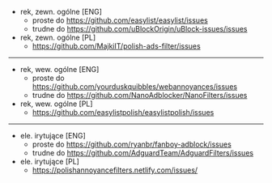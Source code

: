 - rek, zewn. ogólne [ENG]
  - proste do https://github.com/easylist/easylist/issues
  - trudne do https://github.com/uBlockOrigin/uBlock-issues/issues
- rek, zewn. ogólne [PL]
  - https://github.com/MajkiIT/polish-ads-filter/issues

---

- rek, wew. ogólne [ENG]
  - proste do https://github.com/yourduskquibbles/webannoyances/issues
  - trudne do https://github.com/NanoAdblocker/NanoFilters/issues
- rek, wew. ogólne [PL]
  - https://github.com/easylistpolish/easylistpolish/issues

---

- ele. irytujące [ENG]
  - proste do https://github.com/ryanbr/fanboy-adblock/issues
  - trudne do https://github.com/AdguardTeam/AdguardFilters/issues
- ele. irytujące [PL]
  - https://polishannoyancefilters.netlify.com/issues/
